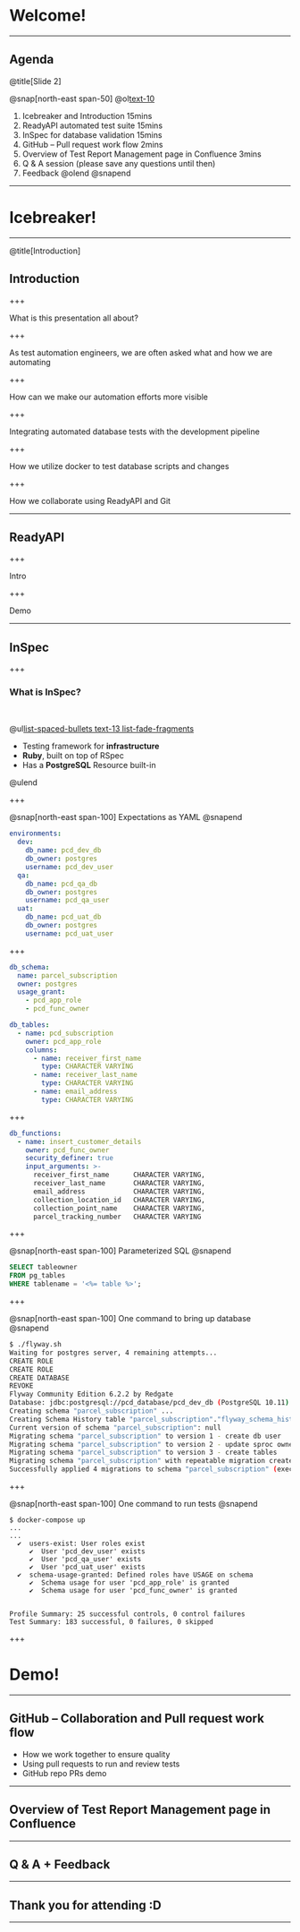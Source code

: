 # Welcome!

---

## Agenda

@title[Slide 2]

@snap[north-east span-50]
@ol[text-10 ](false)
1. Icebreaker and Introduction 15mins
1. ReadyAPI automated test suite 15mins
1. InSpec for database validation 15mins
1. GitHub – Pull request work flow 2mins
1. Overview of Test Report Management page in Confluence 3mins
1. Q & A session (please save any questions until then)
1. Feedback
@olend
@snapend

---

# Icebreaker!

---
@title[Introduction]

## Introduction

+++

What is this presentation all about?

+++

As test automation engineers, we are often asked what and how we are
automating

+++

How can we make our automation efforts more visible

+++

Integrating automated database tests with the development pipeline

+++

How we utilize docker to test database scripts and changes

+++

How we collaborate using ReadyAPI and Git

---

## ReadyAPI

+++

Intro

+++

Demo

---

## InSpec

+++

### What is InSpec?

</br>

@ul[list-spaced-bullets text-13 list-fade-fragments](true)

- Testing framework for **infrastructure**
- **Ruby**, built on top of RSpec
- Has a **PostgreSQL** Resource built-in

@ulend

+++

@snap[north-east span-100]
Expectations as YAML
@snapend

```yaml zoom-15
environments:
  dev:
    db_name: pcd_dev_db
    db_owner: postgres
    username: pcd_dev_user
  qa:
    db_name: pcd_qa_db
    db_owner: postgres
    username: pcd_qa_user
  uat:
    db_name: pcd_uat_db
    db_owner: postgres
    username: pcd_uat_user
```

+++

```yaml zoom-12 code-blend
db_schema:
  name: parcel_subscription
  owner: postgres
  usage_grant:
    - pcd_app_role
    - pcd_func_owner

db_tables:
  - name: pcd_subscription
    owner: pcd_app_role
    columns:
      - name: receiver_first_name
        type: CHARACTER VARYING
      - name: receiver_last_name
        type: CHARACTER VARYING
      - name: email_address
        type: CHARACTER VARYING
```

+++

```yaml zoom-14 code-blend
db_functions:
  - name: insert_customer_details
    owner: pcd_func_owner
    security_definer: true
    input_arguments: >-
      receiver_first_name      CHARACTER VARYING,
      receiver_last_name       CHARACTER VARYING,
      email_address            CHARACTER VARYING,
      collection_location_id   CHARACTER VARYING,
      collection_point_name    CHARACTER VARYING,
      parcel_tracking_number   CHARACTER VARYING
```

+++

@snap[north-east span-100]
Parameterized SQL
@snapend

```sql zoom-17 code-blend
SELECT tableowner
FROM pg_tables
WHERE tablename = '<%= table %>';
```

+++

@snap[north-east span-100]
One command to bring up database
@snapend

```bash zoom-7
$ ./flyway.sh
Waiting for postgres server, 4 remaining attempts...
CREATE ROLE
CREATE ROLE
CREATE DATABASE
REVOKE
Flyway Community Edition 6.2.2 by Redgate
Database: jdbc:postgresql://pcd_database/pcd_dev_db (PostgreSQL 10.11)
Creating schema "parcel_subscription" ...
Creating Schema History table "parcel_subscription"."flyway_schema_history" ...
Current version of schema "parcel_subscription": null
Migrating schema "parcel_subscription" to version 1 - create db user
Migrating schema "parcel_subscription" to version 2 - update sproc owner permissions
Migrating schema "parcel_subscription" to version 3 - create tables
Migrating schema "parcel_subscription" with repeatable migration create stored procs
Successfully applied 4 migrations to schema "parcel_subscription" (execution time 00:00.457s)
```

+++

@snap[north-east span-100]
One command to run tests
@snapend

``` zoom-7
$ docker-compose up
...
...
  ✔  users-exist: User roles exist
     ✔  User 'pcd_dev_user' exists
     ✔  User 'pcd_qa_user' exists
     ✔  User 'pcd_uat_user' exists
  ✔  schema-usage-granted: Defined roles have USAGE on schema
     ✔  Schema usage for user 'pcd_app_role' is granted
     ✔  Schema usage for user 'pcd_func_owner' is granted


Profile Summary: 25 successful controls, 0 control failures
Test Summary: 183 successful, 0 failures, 0 skipped
```

+++

# Demo!

---

## GitHub – Collaboration and Pull request work flow

- How we work together to ensure quality
- Using pull requests to run and review tests
- GitHub repo PRs demo

---

## Overview of Test Report Management page in Confluence

---

## Q & A + Feedback

---

## Thank you for attending :D

---
